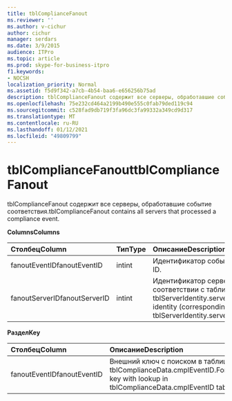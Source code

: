 ```yaml
---
title: tblComplianceFanout
ms.reviewer: ''
ms.author: v-cichur
author: cichur
manager: serdars
ms.date: 3/9/2015
audience: ITPro
ms.topic: article
ms.prod: skype-for-business-itpro
f1.keywords:
- NOCSH
localization_priority: Normal
ms.assetid: f5d9f342-a7cb-4b54-baa6-e656256b75ad
description: tblComplianceFanout содержит все серверы, обработавшие событие соответствия.
ms.openlocfilehash: 75e232cd464a2199b490e555c0fab79ded119c94
ms.sourcegitcommit: c528fad9db719f3fa96dc3fa99332a349cd9d317
ms.translationtype: MT
ms.contentlocale: ru-RU
ms.lasthandoff: 01/12/2021
ms.locfileid: "49809799"
---
```

# <a name="tblcompliancefanout"></a><span data-ttu-id="03bab-103">tblComplianceFanout</span><span class="sxs-lookup"><span data-stu-id="03bab-103">tblComplianceFanout</span></span>
 
<span data-ttu-id="03bab-104">tblComplianceFanout содержит все серверы, обработавшие событие соответствия.</span><span class="sxs-lookup"><span data-stu-id="03bab-104">tblComplianceFanout contains all servers that processed a compliance event.</span></span>
  
<span data-ttu-id="03bab-105">**Columns**</span><span class="sxs-lookup"><span data-stu-id="03bab-105">**Columns**</span></span>

|<span data-ttu-id="03bab-106">**Столбец**</span><span class="sxs-lookup"><span data-stu-id="03bab-106">**Column**</span></span>|<span data-ttu-id="03bab-107">**Тип**</span><span class="sxs-lookup"><span data-stu-id="03bab-107">**Type**</span></span>|<span data-ttu-id="03bab-108">**Описание**</span><span class="sxs-lookup"><span data-stu-id="03bab-108">**Description**</span></span>|
|:-----|:-----|:-----|
|<span data-ttu-id="03bab-109">fanoutEventID</span><span class="sxs-lookup"><span data-stu-id="03bab-109">fanoutEventID</span></span>  <br/> |<span data-ttu-id="03bab-110">int</span><span class="sxs-lookup"><span data-stu-id="03bab-110">int</span></span>  <br/> |<span data-ttu-id="03bab-111">Идентификатор события.</span><span class="sxs-lookup"><span data-stu-id="03bab-111">Event ID.</span></span>  <br/> |
|<span data-ttu-id="03bab-112">fanoutServerID</span><span class="sxs-lookup"><span data-stu-id="03bab-112">fanoutServerID</span></span>  <br/> |<span data-ttu-id="03bab-113">int</span><span class="sxs-lookup"><span data-stu-id="03bab-113">int</span></span>  <br/> |<span data-ttu-id="03bab-114">Идентификатор сервера (в соответствии с таблицей tblServerIdentity.serverID).</span><span class="sxs-lookup"><span data-stu-id="03bab-114">Server identity (corresponding to tblServerIdentity.serverID table).</span></span>  <br/> |
   
<span data-ttu-id="03bab-115">**Раздел**</span><span class="sxs-lookup"><span data-stu-id="03bab-115">**Key**</span></span>

|<span data-ttu-id="03bab-116">**Столбец**</span><span class="sxs-lookup"><span data-stu-id="03bab-116">**Column**</span></span>|<span data-ttu-id="03bab-117">**Описание**</span><span class="sxs-lookup"><span data-stu-id="03bab-117">**Description**</span></span>|
|:-----|:-----|
|<span data-ttu-id="03bab-118">fanoutEventID</span><span class="sxs-lookup"><span data-stu-id="03bab-118">fanoutEventID</span></span>  <br/> |<span data-ttu-id="03bab-119">Внешний ключ с поиском в таблице tblComplianceData.cmplEventID.</span><span class="sxs-lookup"><span data-stu-id="03bab-119">Foreign key with lookup in tblComplianceData.cmplEventID table.</span></span>  <br/> |
   

